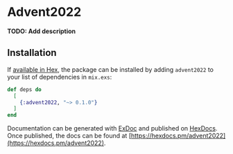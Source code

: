 # Advent2022

**TODO: Add description**

## Installation

If [available in Hex](https://hex.pm/docs/publish), the package can be installed
by adding `advent2022` to your list of dependencies in `mix.exs`:

```elixir
def deps do
  [
    {:advent2022, "~> 0.1.0"}
  ]
end
```

Documentation can be generated with [ExDoc](https://github.com/elixir-lang/ex_doc)
and published on [HexDocs](https://hexdocs.pm). Once published, the docs can
be found at [https://hexdocs.pm/advent2022](https://hexdocs.pm/advent2022).

